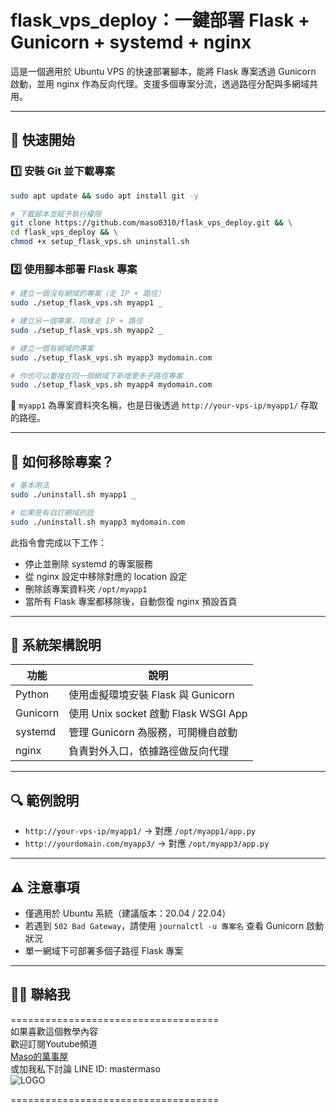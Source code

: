 # flask\_vps\_deploy：一鍵部署 Flask + Gunicorn + systemd + nginx

這是一個適用於 Ubuntu VPS 的快速部署腳本，能將 Flask 專案透過 Gunicorn 啟動，並用 nginx 作為反向代理。支援多個專案分流，透過路徑分配與多網域共用。

---

## 🚀 快速開始

### 1️⃣ 安裝 Git 並下載專案

```bash
sudo apt update && sudo apt install git -y

# 下載腳本並賦予執行權限
git clone https://github.com/maso0310/flask_vps_deploy.git && \
cd flask_vps_deploy && \
chmod +x setup_flask_vps.sh uninstall.sh
```

### 2️⃣ 使用腳本部署 Flask 專案

```bash
# 建立一個沒有網域的專案（走 IP + 路徑）
sudo ./setup_flask_vps.sh myapp1 _

# 建立另一個專案，同樣走 IP + 路徑
sudo ./setup_flask_vps.sh myapp2 _

# 建立一個有網域的專案
sudo ./setup_flask_vps.sh myapp3 mydomain.com

# 你也可以重複在同一個網域下新增更多子路徑專案
sudo ./setup_flask_vps.sh myapp4 mydomain.com
```

📝 `myapp1` 為專案資料夾名稱，也是日後透過 `http://your-vps-ip/myapp1/` 存取的路徑。

---

## 🔁 如何移除專案？

```bash
# 基本用法
sudo ./uninstall.sh myapp1 _

# 如果是有自訂網域的話
sudo ./uninstall.sh myapp3 mydomain.com
```

此指令會完成以下工作：

- 停止並刪除 systemd 的專案服務
- 從 nginx 設定中移除對應的 location 設定
- 刪除該專案資料夾 `/opt/myapp1`
- 當所有 Flask 專案都移除後，自動恢復 nginx 預設首頁

---

## 📂 系統架構說明

| 功能       | 說明                               |
| -------- | -------------------------------- |
| Python   | 使用虛擬環境安裝 Flask 與 Gunicorn        |
| Gunicorn | 使用 Unix socket 啟動 Flask WSGI App |
| systemd  | 管理 Gunicorn 為服務，可開機自啟動           |
| nginx    | 負責對外入口，依據路徑做反向代理                 |

---

## 🔍 範例說明

- `http://your-vps-ip/myapp1/` → 對應 `/opt/myapp1/app.py`
- `http://yourdomain.com/myapp3/` → 對應 `/opt/myapp3/app.py`

---

## ⚠️ 注意事項

- 僅適用於 Ubuntu 系統（建議版本：20.04 / 22.04）
- 若遇到 `502 Bad Gateway`，請使用 `journalctl -u 專案名` 查看 Gunicorn 啟動狀況
- 單一網域下可部署多個子路徑 Flask 專案

---

## 🙋‍♂️ 聯絡我
====================================<br>
如果喜歡這個教學內容<br>
歡迎訂閱Youtube頻道<br>
[Maso的萬事屋](https://www.youtube.com/playlist?list=PLG4d6NSc7_l5-GjYiCdYa7H5Wsz0oQA7U)<br>
或加我私下討論 LINE ID: mastermaso<br>
![LOGO](https://yt3.ggpht.com/ytc/AKedOLR7I7tw_IxwJRgso1sT4paNu2s6_4hMw2goyDdrYQ=s88-c-k-c0x00ffffff-no-rj)<br>


====================================<br>


